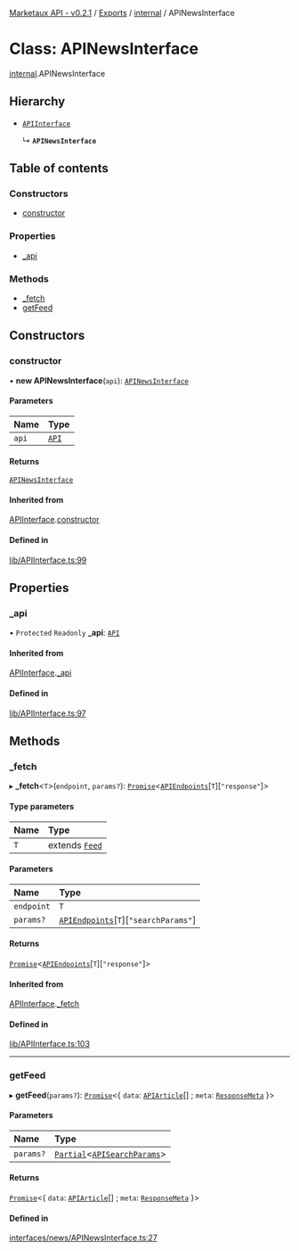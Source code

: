 [Marketaux API - v0.2.1](../README.md) / [Exports](../modules.md) / [internal](../modules/internal.md) / APINewsInterface

# Class: APINewsInterface

[internal](../modules/internal.md).APINewsInterface

## Hierarchy

- [`APIInterface`](internal.APIInterface.md)

  ↳ **`APINewsInterface`**

## Table of contents

### Constructors

- [constructor](internal.APINewsInterface.md#constructor)

### Properties

- [\_api](internal.APINewsInterface.md#_api)

### Methods

- [\_fetch](internal.APINewsInterface.md#_fetch)
- [getFeed](internal.APINewsInterface.md#getfeed)

## Constructors

### constructor

• **new APINewsInterface**(`api`): [`APINewsInterface`](internal.APINewsInterface.md)

#### Parameters

| Name | Type |
| :------ | :------ |
| `api` | [`API`](API.md) |

#### Returns

[`APINewsInterface`](internal.APINewsInterface.md)

#### Inherited from

[APIInterface](internal.APIInterface.md).[constructor](internal.APIInterface.md#constructor)

#### Defined in

[lib/APIInterface.ts:99](https://github.com/Viriatto/marketaux-api/blob/27b470f/src/lib/APIInterface.ts#L99)

## Properties

### \_api

• `Protected` `Readonly` **\_api**: [`API`](API.md)

#### Inherited from

[APIInterface](internal.APIInterface.md).[_api](internal.APIInterface.md#_api)

#### Defined in

[lib/APIInterface.ts:97](https://github.com/Viriatto/marketaux-api/blob/27b470f/src/lib/APIInterface.ts#L97)

## Methods

### \_fetch

▸ **_fetch**\<`T`\>(`endpoint`, `params?`): [`Promise`]( https://developer.mozilla.org/docs/Web/JavaScript/Reference/Global_Objects/Promise )\<[`APIEndpoints`](../interfaces/APIEndpoints.md)[`T`][``"response"``]\>

#### Type parameters

| Name | Type |
| :------ | :------ |
| `T` | extends [`Feed`](../modules/internal.md#feed) |

#### Parameters

| Name | Type |
| :------ | :------ |
| `endpoint` | `T` |
| `params?` | [`APIEndpoints`](../interfaces/APIEndpoints.md)[`T`][``"searchParams"``] |

#### Returns

[`Promise`]( https://developer.mozilla.org/docs/Web/JavaScript/Reference/Global_Objects/Promise )\<[`APIEndpoints`](../interfaces/APIEndpoints.md)[`T`][``"response"``]\>

#### Inherited from

[APIInterface](internal.APIInterface.md).[_fetch](internal.APIInterface.md#_fetch)

#### Defined in

[lib/APIInterface.ts:103](https://github.com/Viriatto/marketaux-api/blob/27b470f/src/lib/APIInterface.ts#L103)

___

### getFeed

▸ **getFeed**(`params?`): [`Promise`]( https://developer.mozilla.org/docs/Web/JavaScript/Reference/Global_Objects/Promise )\<\{ `data`: [`APIArticle`](../interfaces/internal.APIArticle.md)[] ; `meta`: [`ResponseMeta`](../interfaces/ResponseMeta.md)  }\>

#### Parameters

| Name | Type |
| :------ | :------ |
| `params?` | [`Partial`]( https://www.typescriptlang.org/docs/handbook/utility-types.html#partialtype )\<[`APISearchParams`](../interfaces/APISearchParams.md)\> |

#### Returns

[`Promise`]( https://developer.mozilla.org/docs/Web/JavaScript/Reference/Global_Objects/Promise )\<\{ `data`: [`APIArticle`](../interfaces/internal.APIArticle.md)[] ; `meta`: [`ResponseMeta`](../interfaces/ResponseMeta.md)  }\>

#### Defined in

[interfaces/news/APINewsInterface.ts:27](https://github.com/Viriatto/marketaux-api/blob/27b470f/src/interfaces/news/APINewsInterface.ts#L27)
